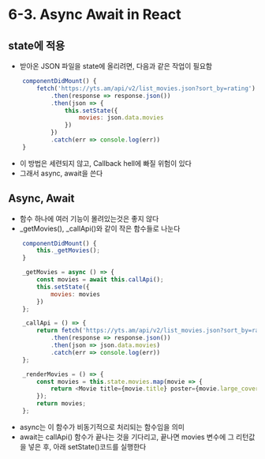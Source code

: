 # 6-3. Async Await in React

## state에 적용
- 받아온 JSON 파일을 state에 올리려면, 다음과 같은 작업이 필요함

```javascript
    componentDidMount() {
        fetch('https://yts.am/api/v2/list_movies.json?sort_by=rating')
            .then(response => response.json())
            .then(json => {
                this.setState({
                    movies: json.data.movies
                })
            })
            .catch(err => console.log(err))
    }
```

- 이 방법은 세련되지 않고, Callback hell에 빠질 위험이 있다
- 그래서 async, await을 쓴다

## Async, Await
- 함수 하나에 여러 기능이 몰려있는것은 좋지 않다
- _getMovies(), _callApi()와 같이 작은 함수들로 나눈다

```javascript
    componentDidMount() {
        this._getMovies();
    }

    _getMovies = async () => {
        const movies = await this.callApi();
        this.setState({
            movies: movies
        })
    };

    _callApi = () => {
        return fetch('https://yts.am/api/v2/list_movies.json?sort_by=rating')
            .then(response => response.json())
            .then(json => json.data.movies)
            .catch(err => console.log(err))
    };

    _renderMovies = () => {
        const movies = this.state.movies.map(movie => {
            return <Movie title={movie.title} poster={movie.large_cover_image} key={movie.id}/>; // key를 index에서 json의 id로 바꿔줌 --> index를 key로 하는 것은 느리다
        });
        return movies;
    };
```

- async는 이 함수가 비동기적으로 처리되는 함수임을 의미
- await는 callApi() 함수가 끝나는 것을 기다리고, 끝나면 movies 변수에 그 리턴값을 넣은 후, 아래 setState()코드를 실행한다